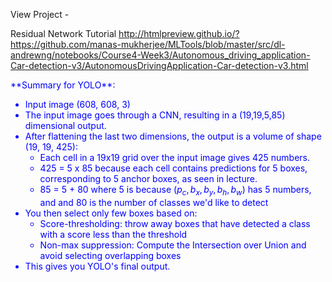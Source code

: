 View Project -

Residual Network Tutorial
http://htmlpreview.github.io/?https://github.com/manas-mukherjee/MLTools/blob/master/src/dl-andrewng/notebooks/Course4-Week3/Autonomous_driving_application-Car-detection-v3/AutonomousDrivingApplication-Car-detection-v3.html

<font color='blue'>
**Summary for YOLO**:

- Input image (608, 608, 3)
- The input image goes through a CNN, resulting in a (19,19,5,85) dimensional output.
- After flattening the last two dimensions, the output is a volume of shape (19, 19, 425):
    - Each cell in a 19x19 grid over the input image gives 425 numbers.
    - 425 = 5 x 85 because each cell contains predictions for 5 boxes, corresponding to 5 anchor boxes, as seen in lecture.
    - 85 = 5 + 80 where 5 is because $(p_c, b_x, b_y, b_h, b_w)$ has 5 numbers, and and 80 is the number of classes we'd like to detect
- You then select only few boxes based on:
    - Score-thresholding: throw away boxes that have detected a class with a score less than the threshold
    - Non-max suppression: Compute the Intersection over Union and avoid selecting overlapping boxes
- This gives you YOLO's final output.